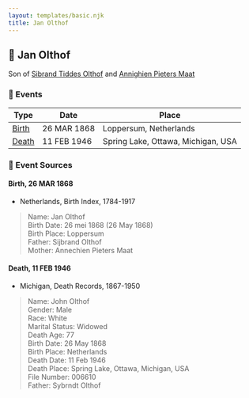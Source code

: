 ```yaml
---
layout: templates/basic.njk
title: Jan Olthof
---
```

## 🔵 Jan Olthof

Son of [Sibrand Tiddes Olthof](/people/7/76433820) and [Annighien Pieters Maat](/people/7/7249878)

### 📆 Events

Type | Date | Place
------ | ------ | ------
[Birth](#event-106b6db5-5a38-40e8-bda6-1ff59366ed66) | 26 MAR 1868 | Loppersum, Netherlands
[Death](#event-2ab4543d-5127-45a2-90bb-0b3754c575dc) | 11 FEB 1946 | Spring Lake, Ottawa, Michigan, USA

### 📰 Event Sources

#### <a id="event-106b6db5-5a38-40e8-bda6-1ff59366ed66"></a> Birth, 26 MAR 1868
* Netherlands, Birth Index, 1784-1917
>   
  > Name: Jan Olthof  
  > Birth Date: 26 mei 1868 (26 May 1868)  
  > Birth Place: Loppersum  
  > Father: Sijbrand Olthof  
  > Mother: Annechien Pieters Maat

#### <a id="event-2ab4543d-5127-45a2-90bb-0b3754c575dc"></a> Death, 11 FEB 1946
* Michigan, Death Records, 1867-1950
>   
  > Name: John Olthof  
  > Gender: Male  
  > Race: White  
  > Marital Status: Widowed  
  > Death Age: 77  
  > Birth Date: 26 May 1868  
  > Birth Place: Netherlands  
  > Death Date: 11 Feb 1946  
  > Death Place: Spring Lake, Ottawa, Michigan, USA  
  > File Number: 006610  
  > Father: Sybrndt Olthof